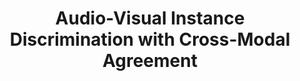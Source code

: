 ---
id:             2021-avid
title:          "Audio-Visual Instance Discrimination with Cross-Modal Agreement"
authors:        <b>Pedro Morgado</b>, Nuno Vasconcelos, Ishan Misra
venue:          IEEE/CVF Conf. on Computer Vision and Pattern Recognition (CVPR), 2021.
year:           "2021-03"
highlight:      Best paper candidate
thumbnail:      assets/publications/2021-avid/thumbnail.jpg
links:
    pdf:    	assets/publications/2021-avid/cvpr21-avid.pdf
    arxiv:      https://arxiv.org/abs/2004.12943
    code:       https://github.com/facebookresearch/AVID-CMA
    video:      https://youtu.be/WWwJ_NLQQ9w
    bibtex:     assets/publications/2021-avid/ref.txt
other_venues:
    - title:    Audio-Visual Instance Discrimination
      venue:    ECCV Workshop - Multi-Modal Video Analysis, 2020.
      links:
        pdf:    assets/publications/2021-avid/eccv20_workshop_avid.pdf
        talk:   https://youtu.be/nkWAVi59Da4
        slides: assets/publications/2021-avid/eccv20_workshop_slides_flattened.pdf
---